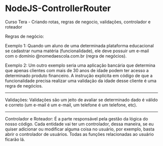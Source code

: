 # NodeJS-ControllerRouter
 Curso Tera - Criando rotas, regras de negocio, validações, controlador e roteador

Regras de negócio:

Exemplo 1:
Quando um aluno de uma determinada plataforma educacional se cadastrar numa matéria (funcionalidade), ele deve possuir um e-mail com o domínio @nomedaescola.com.br (regra de negócios).

Exemplo 2:
Um outro exemplo seria uma aplicação bancária que determina que apenas clientes com mais de 30 anos de idade podem ter acesso a determinado produto financeiro. A instrução explícita em código de que a funcionalidade precisa realizar uma validação da idade desse cliente é uma regra de negócios.
_____

Validações:
Validações são um jeito de avaliar se determinado dado é válido e correto (um e-mail é um e-mail, um telefone é um telefone, etc).
_____

Controlador e Roteador:
É a parte responsável pela gestão da lógica do nosso código. Cada entidade vai ter um controlador, dessa maneira, se eu quiser adicionar ou modificar alguma coisa no usuário, por exemplo, basta abrir o controlador de usuários. Todas as funções relacionadas ao usuário ficarão lá.